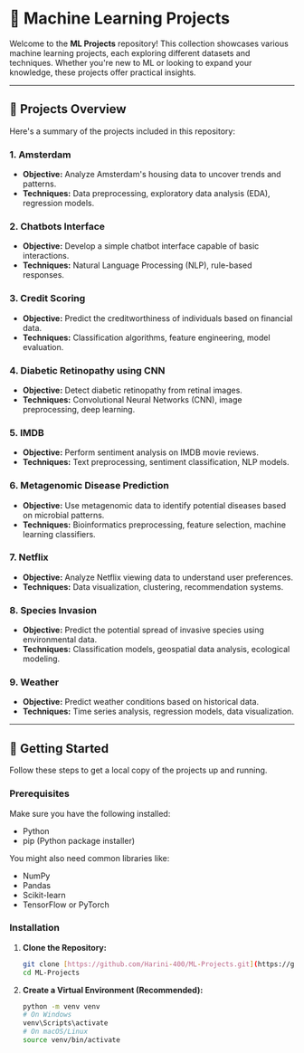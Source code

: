 # 🧠 Machine Learning Projects

Welcome to the **ML Projects** repository! This collection showcases various machine learning projects, each exploring different datasets and techniques. Whether you're new to ML or looking to expand your knowledge, these projects offer practical insights.

---

## 📂 Projects Overview

Here's a summary of the projects included in this repository:

### 1. Amsterdam
* **Objective:** Analyze Amsterdam's housing data to uncover trends and patterns.
* **Techniques:** Data preprocessing, exploratory data analysis (EDA), regression models.

### 2. Chatbots Interface
* **Objective:** Develop a simple chatbot interface capable of basic interactions.
* **Techniques:** Natural Language Processing (NLP), rule-based responses.

### 3. Credit Scoring
* **Objective:** Predict the creditworthiness of individuals based on financial data.
* **Techniques:** Classification algorithms, feature engineering, model evaluation.

### 4. Diabetic Retinopathy using CNN
* **Objective:** Detect diabetic retinopathy from retinal images.
* **Techniques:** Convolutional Neural Networks (CNN), image preprocessing, deep learning.

### 5. IMDB
* **Objective:** Perform sentiment analysis on IMDB movie reviews.
* **Techniques:** Text preprocessing, sentiment classification, NLP models.

### 6. Metagenomic Disease Prediction
- **Objective:** Use metagenomic data to identify potential diseases based on microbial patterns.
- **Techniques:** Bioinformatics preprocessing, feature selection, machine learning classifiers.

### 7. Netflix
- **Objective:** Analyze Netflix viewing data to understand user preferences.
- **Techniques:** Data visualization, clustering, recommendation systems.

### 8. Species Invasion
- **Objective:** Predict the potential spread of invasive species using environmental data.
- **Techniques:** Classification models, geospatial data analysis, ecological modeling.

### 9. Weather
* **Objective:** Predict weather conditions based on historical data.
* **Techniques:** Time series analysis, regression models, data visualization.

---

## 🚀 Getting Started

Follow these steps to get a local copy of the projects up and running.

### Prerequisites

Make sure you have the following installed:
* Python 
* pip (Python package installer)

You might also need common libraries like:
* NumPy
* Pandas
* Scikit-learn
* TensorFlow or PyTorch


### Installation

1.  **Clone the Repository:**
    ```bash
    git clone [https://github.com/Harini-400/ML-Projects.git](https://github.com/Harini-400/ML-Projects.git)
    cd ML-Projects
    ```

2.  **Create a Virtual Environment (Recommended):**
    ```bash
    python -m venv venv
    # On Windows
    venv\Scripts\activate
    # On macOS/Linux
    source venv/bin/activate
    ```
